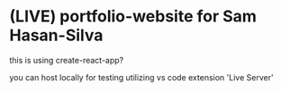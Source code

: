 # (LIVE) portfolio-website for Sam Hasan-Silva

this is using create-react-app?

you can host locally for testing utilizing vs code extension 'Live Server'
